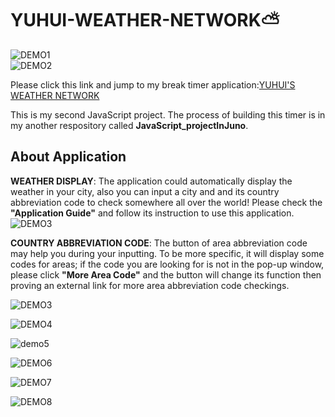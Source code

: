 # YUHUI-WEATHER-NETWORK:partly_sunny:  
  
![DEMO1](https://user-images.githubusercontent.com/84819219/133728749-6a91114b-101d-4c1c-8113-b502736e9f34.png)  
![DEMO2](https://user-images.githubusercontent.com/84819219/133728829-d14c57d6-ab98-4a67-af43-b68399c910ac.png)  
    
Please click this link and jump to my break timer application:[YUHUI'S WEATHER NETWORK](https://hughzhoutrt.github.io/YUHUI-WEATHER-NETWORK/)  
    
This is my second JavaScript project. The process of building this timer is in my another respository called __JavaScript_projectInJuno__.    
    
        
## About Application    
    
**WEATHER DISPLAY**: The application could automatically display the weather in your city, also you can input a city and and its country abbreviation code to check somewhere all over the world! Please check the __"Application Guide"__ and follow its instruction to use this application.     
![DEMO3](https://user-images.githubusercontent.com/84819219/133728906-3828c2db-b538-4063-935e-f5385ad66050.png)    
    
**COUNTRY ABBREVIATION CODE**: The button of area abbreviation code may help you during your inputting. To be more specific, it will display some codes for areas; if the code you are looking for is not in the pop-up window, please click __"More Area Code"__ and the button will change its function then proving an external link for more area abbreviation code checkings.
    
![DEMO3](https://user-images.githubusercontent.com/84819219/133728906-3828c2db-b538-4063-935e-f5385ad66050.png)  
  
  

![DEMO4](https://user-images.githubusercontent.com/84819219/133728956-a4a6e7f7-ad97-4846-9da9-90d2ec848dc2.png)  
  
![demo5](https://user-images.githubusercontent.com/84819219/133728978-b0f427ca-8488-405e-ada4-c1c92f6b52e4.png)  
  
  
![DEMO6](https://user-images.githubusercontent.com/84819219/133728995-2e7d0339-5cc4-4461-bff9-13fa9ce1b5bb.png)  
  
![DEMO7](https://user-images.githubusercontent.com/84819219/133729020-12838994-7ae8-4af5-a638-755758ff295c.png)  
  
![DEMO8](https://user-images.githubusercontent.com/84819219/133729032-ae6305a2-c0f2-4292-bfcc-0a7e803e2e65.png)  
  
